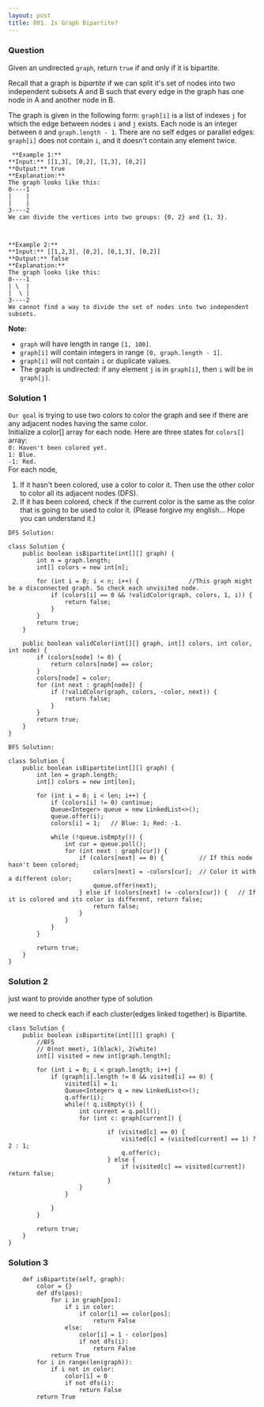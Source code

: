```yaml
---
layout: post
title: 801. Is Graph Bipartite?
---
```

### Question
Given an undirected `graph`, return `true` if and only if it is bipartite.

Recall that a graph is _bipartite_ if we can split it's set of nodes into two
independent  subsets A and B such that every edge in the graph has one node in
A and another node in B.

The graph is given in the following form: `graph[i]` is a list of indexes `j`
for which the edge between nodes `i` and `j` exists.  Each node is an integer
between `0` and `graph.length - 1`.  There are no self edges or parallel
edges: `graph[i]` does not contain `i`, and it doesn't contain any element
twice.

    
    
     **Example 1:**
    **Input:** [[1,3], [0,2], [1,3], [0,2]]
    **Output:** true
    **Explanation:** 
    The graph looks like this:
    0----1
    |    |
    |    |
    3----2
    We can divide the vertices into two groups: {0, 2} and {1, 3}.
    
    
    
    **Example 2:**
    **Input:** [[1,2,3], [0,2], [0,1,3], [0,2]]
    **Output:** false
    **Explanation:** 
    The graph looks like this:
    0----1
    | \  |
    |  \ |
    3----2
    We cannot find a way to divide the set of nodes into two independent subsets.
    



 **Note:**

  * `graph` will have length in range `[1, 100]`.
  * `graph[i]` will contain integers in range `[0, graph.length - 1]`.
  * `graph[i]` will not contain `i` or duplicate values.
  * The graph is undirected: if any element `j` is in `graph[i]`, then `i` will be in `graph[j]`.

### Solution 1
`Our goal` is trying to use two colors to color the graph and see if there are
any adjacent nodes having the same color.  
Initialize a color[] array for each node. Here are three states for `colors[]`
array:  
`0: Haven't been colored yet.`  
`1: Blue.`  
`-1: Red.`  
For each node,

  1. If it hasn't been colored, use a color to color it. Then use the other color to color all its adjacent nodes (DFS).
  2. If it has been colored, check if the current color is the same as the color that is going to be used to color it. (Please forgive my english... Hope you can understand it.)

`DFS Solution:`

    
    
    class Solution {
        public boolean isBipartite(int[][] graph) {
            int n = graph.length;
            int[] colors = new int[n];			
    				
            for (int i = 0; i < n; i++) {              //This graph might be a disconnected graph. So check each unvisited node.
                if (colors[i] == 0 && !validColor(graph, colors, 1, i)) {
                    return false;
                }
            }
            return true;
        }
        
        public boolean validColor(int[][] graph, int[] colors, int color, int node) {
            if (colors[node] != 0) {
                return colors[node] == color;
            }       
            colors[node] = color;       
            for (int next : graph[node]) {
                if (!validColor(graph, colors, -color, next)) {
                    return false;
                }
            }
            return true;
        }
    }
    

`BFS Solution:`

    
    
    class Solution {
        public boolean isBipartite(int[][] graph) {
            int len = graph.length;
            int[] colors = new int[len];
            
            for (int i = 0; i < len; i++) {
                if (colors[i] != 0) continue;
                Queue<Integer> queue = new LinkedList<>();
                queue.offer(i);
                colors[i] = 1;   // Blue: 1; Red: -1.
                
                while (!queue.isEmpty()) {
                    int cur = queue.poll();
                    for (int next : graph[cur]) {
                        if (colors[next] == 0) {          // If this node hasn't been colored;
                            colors[next] = -colors[cur];  // Color it with a different color;
                            queue.offer(next);
                        } else if (colors[next] != -colors[cur]) {   // If it is colored and its color is different, return false;
                            return false;
                        }
                    }
                }
            }
            
            return true;
        }
    }
    


### Solution 2
just want to provide another type of solution

we need to check each if each cluster(edges linked together) is Bipartite.

    
    
    class Solution {
        public boolean isBipartite(int[][] graph) {
            //BFS
            // 0(not meet), 1(black), 2(white)
            int[] visited = new int[graph.length];
            
            for (int i = 0; i < graph.length; i++) {
                if (graph[i].length != 0 && visited[i] == 0) {
                    visited[i] = 1;
                    Queue<Integer> q = new LinkedList<>();
                    q.offer(i);
                    while(! q.isEmpty()) {
                        int current = q.poll();
                        for (int c: graph[current]) {
    
                                if (visited[c] == 0) {
                                    visited[c] = (visited[current] == 1) ? 2 : 1;
                                    q.offer(c);
                                } else {
                                    if (visited[c] == visited[current]) return false;
                                }
                        }
                    }                        
                    
                }
            }
            
            return true;
        }
    }
    


### Solution 3
    
    
        def isBipartite(self, graph):
            color = {}
            def dfs(pos):
                for i in graph[pos]:
                    if i in color:
                        if color[i] == color[pos]:
                            return False
                    else:
                        color[i] = 1 - color[pos]
                        if not dfs(i):
                            return False
                return True
            for i in range(len(graph)):
                if i not in color:
                    color[i] = 0
                    if not dfs(i):
                        return False
            return True
    



